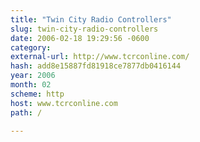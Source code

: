 ```yaml
---
title: "Twin City Radio Controllers"
slug: twin-city-radio-controllers
date: 2006-02-18 19:29:56 -0600
category: 
external-url: http://www.tcrconline.com/
hash: add8e15887fd81918ce7877db0416144
year: 2006
month: 02
scheme: http
host: www.tcrconline.com
path: /

---
```



